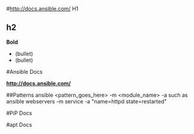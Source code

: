 #http://docs.ansible.com/ H1

##                                        h2

**Bold**

* (bullet)
* (bullet)

#Ansible Docs

**http://docs.ansible.com/**

##Patterns
ansible <pattern_goes_here> -m <module_name> -a <arguments>
such as 
ansible webservers -m service -a "name=httpd state=restarted"

#PiP Docs


#apt Docs
